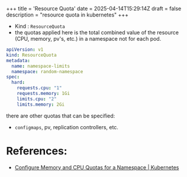 +++
title = 'Resource Quota'
date = 2025-04-14T15:29:14Z
draft = false
description = "resource quota in kubernetes"
+++

- Kind : `ResourceQuota`
- the quotas applied here is the total combined value of the resource (CPU, memory, pv's, etc.) in a namespace not for each pod.

```yaml
apiVersion: v1
kind: ResourceQuota
metadata:
  name: namespace-limits
  namespace: random-namespace
spec:
  hard:
    requests.cpu: "1"
    requests.memory: 1Gi
    limits.cpu: "2"
    limits.memory: 2Gi
```

there are other quotas that can be specified:

- `configmaps`, pv, replication controllers, etc.

# References:

- [Configure Memory and CPU Quotas for a Namespace | Kubernetes](https://kubernetes.io/docs/tasks/administer-cluster/manage-resources/quota-memory-cpu-namespace/)